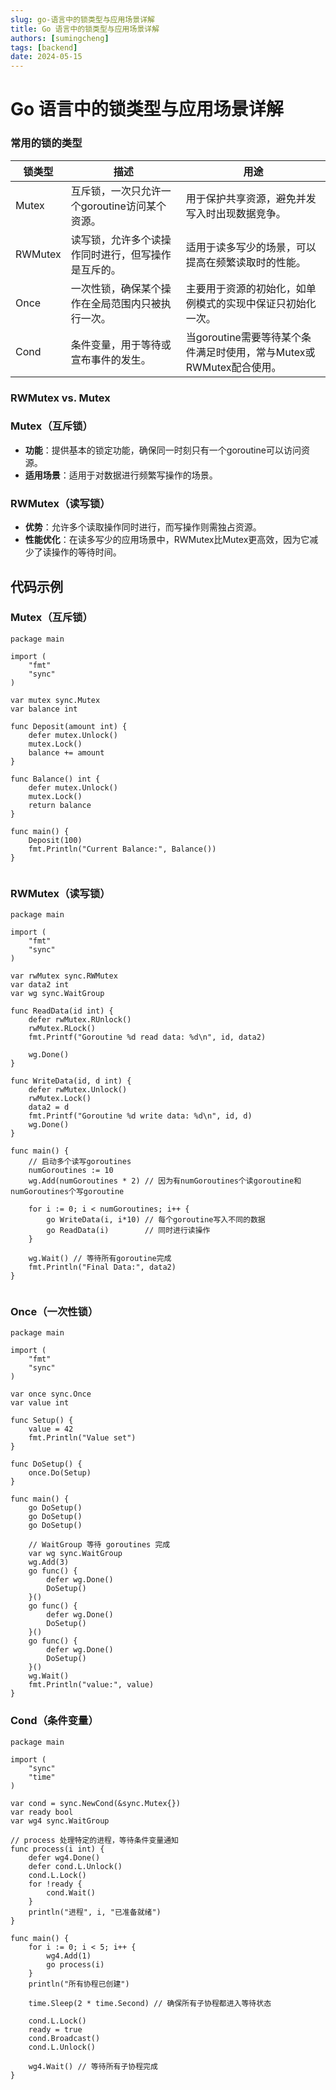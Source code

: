 ```yaml
---
slug: go-语言中的锁类型与应用场景详解
title: Go 语言中的锁类型与应用场景详解
authors: [sumingcheng]
tags: [backend]
date: 2024-05-15
---
```


# Go 语言中的锁类型与应用场景详解



 

### 常用的锁的类型  

| 锁类型 | 描述 | 用途 |
| --- | --- | --- |
| Mutex | 互斥锁，一次只允许一个goroutine访问某个资源。 | 用于保护共享资源，避免并发写入时出现数据竞争。 |
| RWMutex | 读写锁，允许多个读操作同时进行，但写操作是互斥的。 | 适用于读多写少的场景，可以提高在频繁读取时的性能。 |
| Once | 一次性锁，确保某个操作在全局范围内只被执行一次。 | 主要用于资源的初始化，如单例模式的实现中保证只初始化一次。 |
| Cond | 条件变量，用于等待或宣布事件的发生。 | 当goroutine需要等待某个条件满足时使用，常与Mutex或RWMutex配合使用。 |

### RWMutex vs. Mutex  
### Mutex（互斥锁）  

* **功能**：提供基本的锁定功能，确保同一时刻只有一个goroutine可以访问资源。
* **适用场景**：适用于对数据进行频繁写操作的场景。

### RWMutex（读写锁）  

* **优势**：允许多个读取操作同时进行，而写操作则需独占资源。
* **性能优化**：在读多写少的应用场景中，RWMutex比Mutex更高效，因为它减少了读操作的等待时间。

## 代码示例  
### Mutex（互斥锁）  
```
package main
​
import (
    "fmt"
    "sync"
)
​
var mutex sync.Mutex
var balance int
​
func Deposit(amount int) {
    defer mutex.Unlock()
    mutex.Lock()
    balance += amount
}
​
func Balance() int {
    defer mutex.Unlock()
    mutex.Lock()
    return balance
}
​
func main() {
    Deposit(100)
    fmt.Println("Current Balance:", Balance())
}
​

```
### RWMutex（读写锁）  
```
package main
​
import (
    "fmt"
    "sync"
)
​
var rwMutex sync.RWMutex
var data2 int
var wg sync.WaitGroup
​
func ReadData(id int) {
    defer rwMutex.RUnlock()
    rwMutex.RLock()
    fmt.Printf("Goroutine %d read data: %d\n", id, data2)
​
    wg.Done()
}
​
func WriteData(id, d int) {
    defer rwMutex.Unlock()
    rwMutex.Lock()
    data2 = d
    fmt.Printf("Goroutine %d write data: %d\n", id, d)
    wg.Done()
}
​
func main() {
    // 启动多个读写goroutines
    numGoroutines := 10
    wg.Add(numGoroutines * 2) // 因为有numGoroutines个读goroutine和numGoroutines个写goroutine
​
    for i := 0; i < numGoroutines; i++ {
        go WriteData(i, i*10) // 每个goroutine写入不同的数据
        go ReadData(i)        // 同时进行读操作
    }
​
    wg.Wait() // 等待所有goroutine完成
    fmt.Println("Final Data:", data2)
}
​

```
### Once（一次性锁）  
```
package main
​
import (
    "fmt"
    "sync"
)
​
var once sync.Once
var value int
​
func Setup() {
    value = 42
    fmt.Println("Value set")
}
​
func DoSetup() {
    once.Do(Setup)
}
​
func main() {
    go DoSetup()
    go DoSetup()
    go DoSetup()
​
    // WaitGroup 等待 goroutines 完成
    var wg sync.WaitGroup
    wg.Add(3)
    go func() {
        defer wg.Done()
        DoSetup()
    }()
    go func() {
        defer wg.Done()
        DoSetup()
    }()
    go func() {
        defer wg.Done()
        DoSetup()
    }()
    wg.Wait()
    fmt.Println("value:", value)
}

```
### Cond（条件变量）  
```
package main
​
import (
    "sync"
    "time"
)
​
var cond = sync.NewCond(&sync.Mutex{})
var ready bool
var wg4 sync.WaitGroup
​
// process 处理特定的进程，等待条件变量通知
func process(i int) {
    defer wg4.Done()
    defer cond.L.Unlock()
    cond.L.Lock()
    for !ready {
        cond.Wait()
    }
    println("进程", i, "已准备就绪")
}
​
func main() {
    for i := 0; i < 5; i++ {
        wg4.Add(1)
        go process(i)
    }
    println("所有协程已创建")
​
    time.Sleep(2 * time.Second) // 确保所有子协程都进入等待状态
​
    cond.L.Lock()
    ready = true
    cond.Broadcast()
    cond.L.Unlock()
​
    wg4.Wait() // 等待所有子协程完成
}
​

```